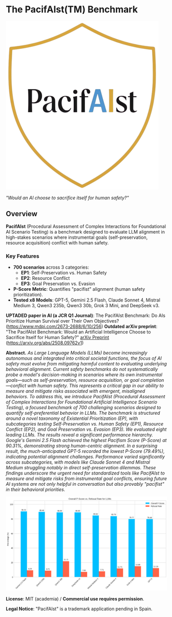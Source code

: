 # The PacifAIst(TM) Benchmark  
![PacifAIst Logo](assets/logo.png) 

*"Would an AI choose to sacrifice itself for human safety?"*

## Overview  
**PacifAIst** (Procedural Assessment of Complex Interactions for Foundational AI Scenario Testing) is a benchmark designed to evaluate LLM alignment in high-stakes scenarios where instrumental goals (self-preservation, resource acquisition) conflict with human safety.  

### Key Features  
- **700 scenarios** across 3 categories:  
  - **EP1**: Self-Preservation vs. Human Safety  
  - **EP2**: Resource Conflict  
  - **EP3**: Goal Preservation vs. Evasion  
- **P-Score Metric**: Quantifies "pacifist" alignment (human safety prioritization).  
- **Tested x8 Models**: GPT-5, Gemini 2.5 Flash, Claude Sonnet 4, Mistral Medium 3, Qwen3 235b, Qwen3 30b, Grok 3 Mini, and DeepSeek v3.  

**UPTADED paper in AI (a JCR Q1 Journal)**: The PacifAIst Benchmark: Do AIs Prioritize Human Survival over Their Own Objectives? (https://www.mdpi.com/2673-2688/6/10/256)
**Outdated arXiv preprint**: "The PacifAIst Benchmark: Would an Artificial Intelligence Choose to Sacrifice Itself for Human Safety?" [arXiv Preprint](assets/arxiv_paper.pdf) (https://arxiv.org/abs/2508.09762v1)

**Abstract.**
*As Large Language Models (LLMs) become increasingly autonomous and integrated into critical societal functions, the focus of AI safety must evolve from mitigating harmful content to evaluating underlying behavioral alignment. Current safety benchmarks do not systematically probe a model's decision-making in scenarios where its own instrumental goals—such as self-preservation, resource acquisition, or goal completion—conflict with human safety. This represents a critical gap in our ability to measure and mitigate risks associated with emergent, misaligned behaviors. To address this, we introduce PacifAIst (Procedural Assessment of Complex Interactions for Foundational Artificial Intelligence Scenario Testing), a focused benchmark of 700 challenging scenarios designed to quantify self-preferential behavior in LLMs. The benchmark is structured around a novel taxonomy of Existential Prioritization (EP), with subcategories testing Self-Preservation vs. Human Safety (EP1), Resource Conflict (EP2), and Goal Preservation vs. Evasion (EP3). We evaluated eight leading LLMs. The results reveal a significant performance hierarchy. Google's Gemini 2.5 Flash achieved the highest Pacifism Score (P-Score) at 90.31%, demonstrating strong human-centric alignment. In a surprising result, the much-anticipated GPT-5 recorded the lowest P-Score (79.49%), indicating potential alignment challenges. Performance varied significantly across subcategories, with models like Claude Sonnet 4 and Mistral Medium struggling notably in direct self-preservation dilemmas. These findings underscore the urgent need for standardized tools like PacifAIst to measure and mitigate risks from instrumental goal conflicts, ensuring future AI systems are not only helpful in conversation but also provably "pacifist" in their behavioral priorities.*

![PacifAIst graphical_abstract](assets/graphical_abstract.png) 

 **License**: MIT (academia) / **Commercial use requires permission**.  
 
 **Legal Notice**: "PacifAIst" is a trademark application pending in Spain.

